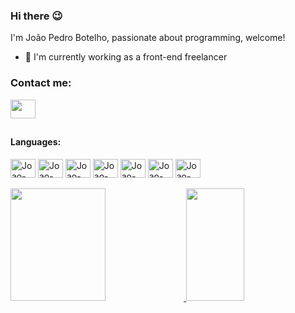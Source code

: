 ### Hi there 😉

I'm João Pedro Botelho, passionate about programming, welcome!</br>
- 🔭 I'm currently working as a front-end freelancer

<div>
  <h3>Contact me:</h3>
  <a href="https://www.linkedin.com/in/joão-pedro-botelho-b4b003207/" target="_blank">
    <img align="center" height="30" width="40" src="https://cdn.jsdelivr.net/gh/devicons/devicon/icons/linkedin/linkedin-original.svg" />
  </a>
</div>
  
##
  
<div style="display: inline_block">
  <h4>Languages:</h4>
  <img align="center" alt="Joao-HTML" title="HTML5" height="30" width="40" src="https://cdn.jsdelivr.net/gh/devicons/devicon/icons/html5/html5-original.svg">
  <img align="center" alt="Joao-CSS" title="CSS3" height="30" width="40" src="https://cdn.jsdelivr.net/gh/devicons/devicon/icons/css3/css3-original.svg">
  <img align="center" alt="Joao-JS" title="JavaScript" height="30" width="40" src="https://cdn.jsdelivr.net/gh/devicons/devicon/icons/javascript/javascript-original.svg">
  <img align="center" alt="Joao-PHP" title="PHP7" height="30" width="40" src="https://cdn.jsdelivr.net/gh/devicons/devicon/icons/php/php-original.svg">
  <img align="center" alt="Joao-MySql" title="MySQL" height="30" width="40" src="https://cdn.jsdelivr.net/gh/devicons/devicon/icons/mysql/mysql-original.svg">
  <img align="center" alt="Joao-Java" title="Java" height="30" width="40" src="https://cdn.jsdelivr.net/gh/devicons/devicon/icons/java/java-original.svg">
  <img align="center" alt="Joao-C#" title="C#" height="30" width="40" src="https://cdn.jsdelivr.net/gh/devicons/devicon/icons/csharp/csharp-original.svg">
</div>

</br>

<div>
  <a href="https://github.com/uJoao22">
  <img height="180em" width="55%" src="https://github-readme-stats.vercel.app/api?username=uJoao22&show_icons=true&theme=chartreuse-dark&include_all_commits=true&count_private=true"/>
  <img height="180em" width="43%" src="https://github-readme-stats.vercel.app/api/top-langs/?username=uJoao22&layout-compact&layout=compact&theme=chartreuse-dark&"/>
  </a>
</div>
